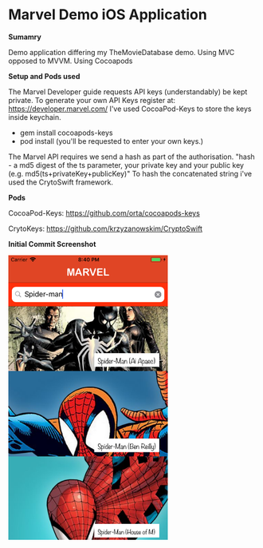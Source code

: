 # Marvel Demo iOS Application

**Sumamry**

Demo application differing my TheMovieDatabase demo. 
Using MVC opposed to MVVM.
Using Cocoapods 

**Setup and Pods used**

The Marvel Developer guide requests API keys (understandably) be kept private. 
To generate your own API Keys register at: https://developer.marvel.com/ 
I've used CocoaPod-Keys to store the keys inside keychain. 

- gem install cocoapods-keys
- pod install (you'll be requested to enter your own keys.)

The Marvel API requires we send a hash as part of the authorisation.
"hash - a md5 digest of the ts parameter, your private key and your public key (e.g. md5(ts+privateKey+publicKey)"
To hash the concatenated string i've used the CrytoSwift framework.

**Pods**

CocoaPod-Keys: https://github.com/orta/cocoapods-keys

CrytoKeys: https://github.com/krzyzanowskim/CryptoSwift

**Initial Commit Screenshot** 

<p align="left">
  <img src="homescreen.png" width="320"/>
</p>
